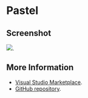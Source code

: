 # Pastel



## Screenshot
![](https://raw.githubusercontent.com/gerane/VSCodeThemes/master/gerane.Theme-Pastel/screenshot.png).


## More Information
* [Visual Studio Marketplace](https://marketplace.visualstudio.com/items/gerane.Theme-Pastel).
* [GitHub repository](https://github.com/gerane/VSCodeThemes).
